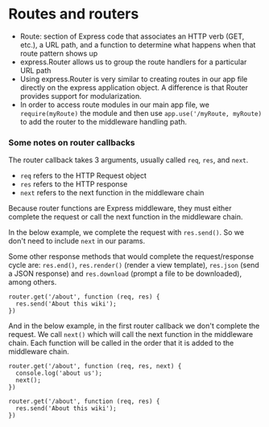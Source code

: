 # Routes and routers

- Route: section of Express code that associates an HTTP verb (GET, etc.), a URL path, and a function to determine what happens when that route pattern shows up
- express.Router allows us to group the route handlers for a particular URL path
- Using express.Router is very similar to creating routes in our app file directly on the express application object. A difference is that Router provides support for modularization.
- In order to access route modules in our main app file, we `require(myRoute)` the module and then use `app.use('/myRoute, myRoute)` to add the router to the middleware handling path.


### Some notes on router callbacks

The router callback takes 3 arguments, usually called `req`, `res`, and `next`. 
- `req` refers to the HTTP Request object
- `res` refers to the HTTP response
- `next` refers to the next function in the middleware chain

Because router functions are Express middleware, they must either complete the request or call the next function in the middleware chain.

In the below example, we complete the request with `res.send()`. So we don't need to include `next` in our params.

Some other response methods that would complete the request/response cycle are: `res.end()`, `res.render()` (render a view template), `res.json` (send a JSON response) and `res.download` (prompt a file to be downloaded), among others.

```
router.get('/about', function (req, res) {
  res.send('About this wiki');
})
```

And in the below example, in the first router callback we don't complete the request. We call `next()` which will call the next function in the middleware chain. Each function will be called in the order that it is added to the middleware chain.

```
router.get('/about', function (req, res, next) {
  console.log('about us');
  next();
})

router.get('/about', function (req, res) {
  res.send('About this wiki');
})
```


